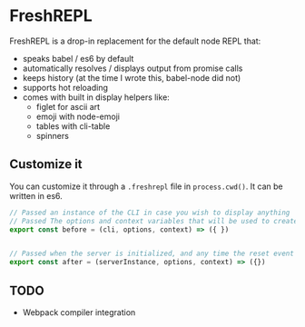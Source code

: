 # FreshREPL

FreshREPL is a drop-in replacement for the default node REPL that:

- speaks babel / es6 by default
- automatically resolves / displays output from promise calls
- keeps history (at the time I wrote this, babel-node did not)
- supports hot reloading
- comes with built in display helpers like:
  - figlet for ascii art
  - emoji with node-emoji
  - tables with cli-table
  - spinners

## Customize it

You can customize it through a `.freshrepl` file in `process.cwd()`.  It can be written in es6.

```javascript
// Passed an instance of the CLI in case you wish to display anything
// Passed The options and context variables that will be used to create the server / initialize context
export const before = (cli, options, context) => ({ })


// Passed when the server is initialized, and any time the reset event gets called (the repl .clear command)
export const after = (serverInstance, options, context) => ({})
```

## TODO

- Webpack compiler integration
